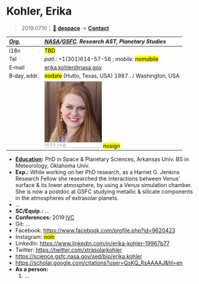 # Kohler, Erika
> 2019.07.10 ┊ **[🚀](../index/index.md) [despace](index.md)** → **[Contact](contact.md)**

|*[Org.](contact.md)*|*[NASA](zz_nasa.md)/[GSFC](zz_gsfc.md). Research AST, Planetary Studies*|
|:--|:--|
|i18n| <mark>TBD</mark> |
|Tel|*раб.:* +1(301)614-57-56 ; *mobile:* <mark>nomobile</mark> |
|E‑mail| <erika.kohler@nasa.gov> |
|B‑day, addr.| <mark>nodate</mark> (Hutto, Texas, USA) 1987.. / Washington, USA |
|| ![](f/contact/k/kohler_001_photo.jpg) <mark>nosign</mark> |

   - **[Education](edu.md):** PhD in Space & Planetary Sciences, Arkansas Univ. BS in Meteorology, Oklahoma Univ.
   - **Exp.:** While working on her PhD research, as a Harriet G. Jenkins Research Fellow she researched the interactions between Venus’ surface & its lower atmosphere, by using a Venus simulation chamber. She is now a postdoc at GSFC studying metallic & silicate components in the atmospheres of extrasolar planets.
   - …
   - **SC/Equip.:** …
   - **Conferences:** 2019 [IVC](ivc_2019.md)
   - Git: …
   - Facebook: <https://www.facebook.com/profile.php?id=9620423>
   - Instagram: <mark>noin</mark>
   - LinkedIn: <https://www.linkedin.com/in/erika-kohler-19967b77>
   - Twitter: <https://twitter.com/xtrasolarkohler>
   - <https://science.gsfc.nasa.gov/sed/bio/erika.kohler>
   - <https://scholar.google.com/citations?user=QsKQ_RsAAAAJ&hl=en>
   - **As a person:**
      1. …
